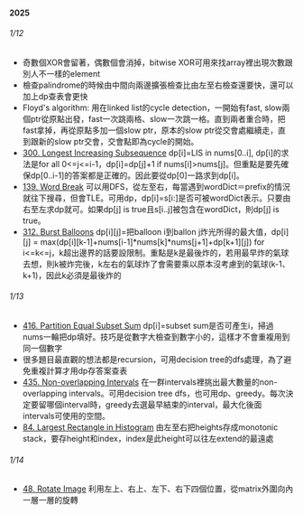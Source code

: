 #### 2025
###### 1/12
- 奇數個XOR會留著，偶數個會消掉，bitwise XOR可用來找array裡出現次數跟別人不一樣的element
- 檢查palindrome的時候由中間向兩邊擴張檢查比由左至右檢查還要快，還可以加上dp查表會更快
- Floyd's algorithm: 用在linked list的cycle detection，一開始有fast, slow兩個ptr從原點出發，fast一次跳兩格、slow一次跳一格。直到兩者重合時，把fast拿掉，再從原點多加一個slow ptr，原本的slow ptr從交會處繼續走，直到跟新的slow ptr交會，交會點即為cycle的開始。
- [300. Longest Increasing Subsequence](300.%20Longest%20Increasing%20Subsequence.cpp) dp[i]=LIS in nums[0..i], dp[i]的求法是for all 0<=j<=i-1，dp[i]=dp[j]+1 if nums[i]>nums[j]。但重點是要先確保dp[0..i-1]的答案都是正確的。因此要從dp[0]一路求到dp[i]。
- [139. Word Break](139.%20Word%20Break.cpp) 可以用DFS，從左至右，每當遇到wordDict＝prefix的情況就往下搜尋，但會TLE。可用dp，dp[i]=s[i:]是否可被wordDict表示。只要由右至左求dp就可。如果dp[j] is true且s[i..j]被包含在wordDict，則dp[j] is true。
- [312. Burst Balloons](312.%20Burst%20Balloons.cpp) dp[i][j]=把balloon i到ballon j炸光所得的最大值，dp[i][j] = max(dp[i][k-1]+nums[i-1]*nums[k]*nums[j+1]+dp[k+1][j]) for i<=k<=j，k超出邊界的話要設限制。重點是k是最後炸的，若用最早炸的氣球去想，則k被炸完後，k左右的氣球炸了會需要乘以原本沒考慮到的氣球(k-1、k+1)，因此k必須是最後炸的
###### 1/13
- [416. Partition Equal Subset Sum](416.%20Partition%20Equal%20Subset%20Sum.cpp) dp[i]=subset sum是否可產生i，掃過nums一輪把dp填好。技巧是從數字大檢查到數字小的，這樣才不會重複用到同一個數字
- 很多題目最直觀的想法都是recursion，可用decision tree的dfs處理，為了避免重複計算才用dp存答案查表
- [435. Non-overlapping Intervals](435.%20Non-overlapping%20Intervals.cpp) 在一群intervals裡挑出最大數量的non-overlapping intervals。可用decision tree dfs，也可用dp、greedy。每次決定要留哪個interval時，greedy去選最早結束的interval，最大化後面intervals可使用的空間。
- [84. Largest Rectangle in Histogram](84.%20Largest%20Rectangle%20in%20Histogram.cpp) 由左至右把heights存成monotonic stack，要存height和index，index是此height可以往左extend的最遠處
###### 1/14
- [48. Rotate Image](48.%20Rotate%20Image.cpp) 利用左上、右上、左下、右下四個位置，從matrix外圍向內一層一層的旋轉
